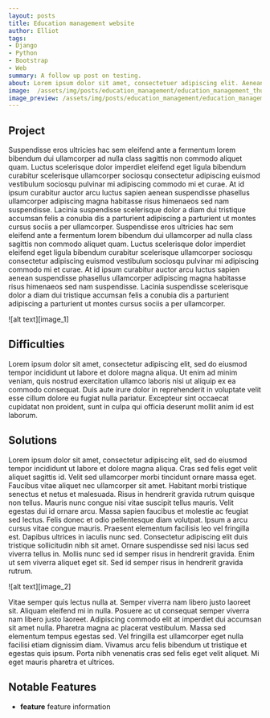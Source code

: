 ```yaml
---
layout: posts
title: Education management website
author: Elliot
tags:
- Django
- Python
- Bootstrap
- Web
summary: A follow up post on testing.
about: Lorem ipsum dolor sit amet, consectetuer adipiscing elit. Aenean commodo ligula eget dolor. Aenean massa. Cum sociis natoque penatibus et magnis dis parturient montes, nascetur ridiculus mus. Donec quam felis, ultricies nec, pellentesque eu, pretium quis, sem. Nulla consequat massa quis enim. Donec pede justo, fringilla vel, aliquet nec, vulputate eget, arcu.
image:  /assets/img/posts/education_management/education_management_thumbnail.jpg
image_preview: /assets/img/posts/education_management/education_management_thumbnail_preivew.jpg
---
```


## Project

Suspendisse eros ultricies hac sem eleifend ante a fermentum lorem bibendum dui ullamcorper ad nulla class sagittis non commodo aliquet quam. Luctus scelerisque dolor imperdiet eleifend eget ligula bibendum curabitur scelerisque ullamcorper sociosqu consectetur adipiscing euismod vestibulum sociosqu pulvinar mi adipiscing commodo mi et curae. At id ipsum curabitur auctor arcu luctus sapien aenean suspendisse phasellus ullamcorper adipiscing magna habitasse risus himenaeos sed nam suspendisse. Lacinia suspendisse scelerisque dolor a diam dui tristique accumsan felis a conubia dis a parturient adipiscing a parturient ut montes cursus sociis a per ullamcorper. Suspendisse eros ultricies hac sem eleifend ante a fermentum lorem bibendum dui ullamcorper ad nulla class sagittis non commodo aliquet quam. Luctus scelerisque dolor imperdiet eleifend eget ligula bibendum curabitur scelerisque ullamcorper sociosqu consectetur adipiscing euismod vestibulum sociosqu pulvinar mi adipiscing commodo mi et curae. At id ipsum curabitur auctor arcu luctus sapien aenean suspendisse phasellus ullamcorper adipiscing magna habitasse risus himenaeos sed nam suspendisse. Lacinia suspendisse scelerisque dolor a diam dui tristique accumsan felis a conubia dis a parturient adipiscing a parturient ut montes cursus sociis a per ullamcorper.

![alt text][image_1]

## Difficulties

Lorem ipsum dolor sit amet, consectetur adipiscing elit, sed do eiusmod tempor incididunt ut labore et dolore magna aliqua. Ut enim ad minim veniam, quis nostrud exercitation ullamco laboris nisi ut aliquip ex ea commodo consequat. Duis aute irure dolor in reprehenderit in voluptate velit esse cillum dolore eu fugiat nulla pariatur. Excepteur sint occaecat cupidatat non proident, sunt in culpa qui officia deserunt mollit anim id est laborum.


## Solutions

Lorem ipsum dolor sit amet, consectetur adipiscing elit, sed do eiusmod tempor incididunt ut labore et dolore magna aliqua. Cras sed felis eget velit aliquet sagittis id. Velit sed ullamcorper morbi tincidunt ornare massa eget. Faucibus vitae aliquet nec ullamcorper sit amet. Habitant morbi tristique senectus et netus et malesuada. Risus in hendrerit gravida rutrum quisque non tellus. Mauris nunc congue nisi vitae suscipit tellus mauris. Velit egestas dui id ornare arcu. Massa sapien faucibus et molestie ac feugiat sed lectus. Felis donec et odio pellentesque diam volutpat. Ipsum a arcu cursus vitae congue mauris. Praesent elementum facilisis leo vel fringilla est. Dapibus ultrices in iaculis nunc sed. Consectetur adipiscing elit duis tristique sollicitudin nibh sit amet. Ornare suspendisse sed nisi lacus sed viverra tellus in. Mollis nunc sed id semper risus in hendrerit gravida. Enim ut sem viverra aliquet eget sit. Sed id semper risus in hendrerit gravida rutrum.

![alt text][image_2]

Vitae semper quis lectus nulla at. Semper viverra nam libero justo laoreet sit. Aliquam eleifend mi in nulla. Posuere ac ut consequat semper viverra nam libero justo laoreet. Adipiscing commodo elit at imperdiet dui accumsan sit amet nulla. Pharetra magna ac placerat vestibulum. Massa sed elementum tempus egestas sed. Vel fringilla est ullamcorper eget nulla facilisi etiam dignissim diam. Vivamus arcu felis bibendum ut tristique et egestas quis ipsum. Porta nibh venenatis cras sed felis eget velit aliquet. Mi eget mauris pharetra et ultrices.

## Notable Features

* **feature** feature information
